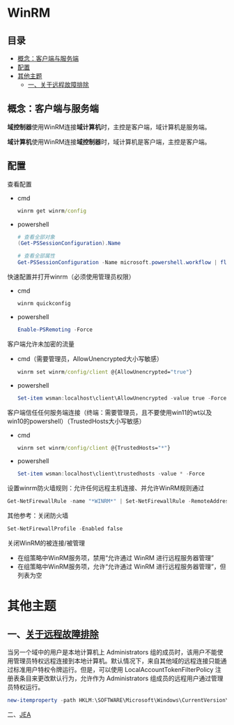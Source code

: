 # WinRM

## 目录

-   [概念：客户端与服务端](#概念客户端与服务端)
-   [配置](#配置)
-   [其他主题](#其他主题)
    -   [一、关于远程故障排除](#一关于远程故障排除)

## 概念：客户端与服务端

**域控制器**使用WinRM连接**域计算机**时，主控是客户端，域计算机是服务端。

**域计算机**使用WinRM连接**域控制器**时，域计算机是客户端，主控是客户端。

## 配置

查看配置

-   cmd
    ```bat
    winrm get winrm/config
    ```
-   powershell
    ```powershell
    # 查看全部对象
    (Get-PSSessionConfiguration).Name

    # 查看全部属性
    Get-PSSessionConfiguration -Name microsoft.powershell.workflow | fl -Property *
    ```

快速配置并打开winrm（必须使用管理员权限）

-   cmd
    ```bat
    winrm quickconfig
    ```
-   powershell
    ```powershell
    Enable-PSRemoting -Force
    ```

客户端允许未加密的流量

-   cmd（需要管理员，AllowUnencrypted大小写敏感）
    ```bat
    winrm set winrm/config/client @{AllowUnencrypted="true"}
    ```
-   powershell
    ```powershell
    Set-item wsman:localhost\client\AllowUnencrypted -value true -Force
    ```

客户端信任任何服务端连接（终端：需要管理员，且不要使用win11的wt以及win10的powershell）（TrustedHosts大小写敏感）

-   cmd
    ```bat
    winrm set winrm/config/client @{TrustedHosts="*"}
    ```
-   powershell
    ```powershell
    Set-item wsman:localhost\client\trustedhosts -value * -Force
    ```

设置winrm防火墙规则：允许任何远程主机连接、并允许WinRM规则通过

```powershell
Get-NetFirewallRule -name "*WINRM*" | Set-NetFirewallRule -RemoteAddress any -Enabled true
```

其他参考：关闭防火墙

```powershell
Set-NetFirewallProfile -Enabled false
```

关闭WinRM的被连接/被管理

-   在组策略中WinRM服务项，禁用“允许通过 WinRM 进行远程服务器管理”
-   在组策略中WinRM服务项，允许“允许通过 WinRM 进行远程服务器管理”，但列表为空

# 其他主题

## 一、[关于远程故障排除](https://docs.microsoft.com/zh-cn/powershell/module/microsoft.powershell.core/about/about_remote_troubleshooting "关于远程故障排除")

当另一个域中的用户是本地计算机上 Administrators 组的成员时，该用户不能使用管理员特权远程连接到本地计算机。默认情况下，来自其他域的远程连接只能通过标准用户特权令牌运行。但是，可以使用 LocalAccountTokenFilterPolicy 注册表条目来更改默认行为，允许作为 Administrators 组成员的远程用户通过管理员特权运行。

```powershell
new-itemproperty -path HKLM:\SOFTWARE\Microsoft\Windows\CurrentVersion\Policies\System -name LocalAccountTokenFilterPolicy -propertyType DWord -value 1 |Out-Null
```

二、[JEA](https://blog.51cto.com/lianggj/1905343 "JEA")
